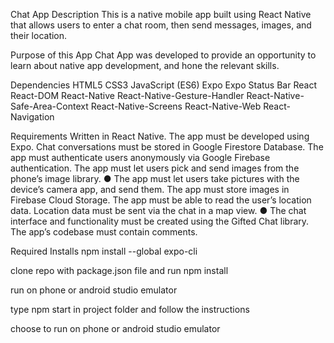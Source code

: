Chat App
Description
This is a native mobile app built using React Native that allows users to enter a chat room, then send messages, images, and their location.

Purpose of this App
Chat App was developed to provide an opportunity to learn about native app development, and hone the relevant skills.

Dependencies
HTML5
CSS3
JavaScript (ES6)
Expo
Expo Status Bar
React
React-DOM
React-Native
React-Native-Gesture-Handler
React-Native-Safe-Area-Context
React-Native-Screens
React-Native-Web
React-Navigation


Requirements
Written in React Native. The app must be developed using Expo. Chat conversations must be stored in Google Firestore Database. The app must authenticate users anonymously via Google Firebase authentication. The app must let users pick and send images from the phone’s image library. ● The app must let users take pictures with the device’s camera app, and send them. The app must store images in Firebase Cloud Storage. The app must be able to read the user’s location data. Location data must be sent via the chat in a map view. ● The chat interface and functionality must be created using the Gifted Chat library. The app’s codebase must contain comments.

Required Installs
npm install --global expo-cli

clone repo with package.json file and run npm install

run on phone or android studio emulator

type npm start in project folder and follow the instructions

choose to run on phone or android studio emulator
